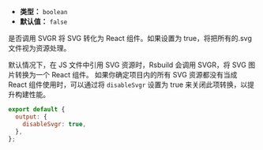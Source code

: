 - **类型：** `boolean`
- **默认值：** `false`

是否调用 SVGR 将 SVG 转化为 React 组件。如果设置为 true，将把所有的.svg 文件视为资源处理。

默认情况下，在 JS 文件中引用 SVG 资源时，Rsbuild 会调用 SVGR，将 SVG 图片转换为一个 React 组件。
如果你确定项目内的所有 SVG 资源都没有当成 React 组件使用时，可以通过将 `disableSvgr` 设置为 true 来关闭此项转换，以提升构建性能。

```js
export default {
  output: {
    disableSvgr: true,
  },
};
```
